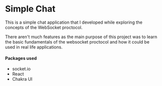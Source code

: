 # Simple Chat

This is a simple chat application that I developed while exploring the concepts of the WebSocket proctocol.

There aren't much features as the main purpose of this project was to learn the basic fundamentals of the websocket proctocol
and how it could be used in real life applications.

#### Packages used

- socket.io
- React
- Chakra UI
